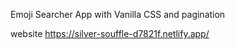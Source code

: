 Emoji Searcher App with Vanilla CSS and pagination

website 
https://silver-souffle-d7821f.netlify.app/
